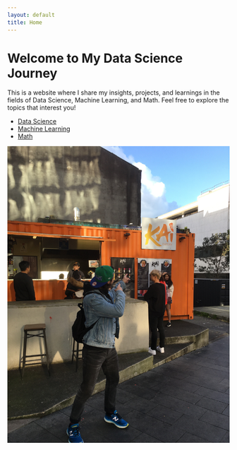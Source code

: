 ```yaml
---
layout: default
title: Home
---
```


# Welcome to My Data Science Journey

This is a website where I share my insights, projects, and learnings in the fields of Data Science, Machine Learning, and Math. Feel free to explore the topics that interest you!

- [Data Science](./data-science)
- [Machine Learning](./machine-learning)
- [Math](./math)

![Profile Picture](./assets/images/profile-picture.jpg)

